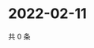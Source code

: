 # 2022-02-11

共 0 条

<!-- BEGIN WEIBO -->
<!-- 最后更新时间 Fri Feb 11 2022 13:08:09 GMT+0800 (China Standard Time) -->

<!-- END WEIBO -->
